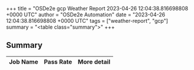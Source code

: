 +++
title = "OSDe2e gcp Weather Report 2023-04-26 12:04:38.816698808 +0000 UTC"
author = "OSDe2e Automation"
date = "2023-04-26 12:04:38.816698808 +0000 UTC"
tags = ["weather-report", "gcp"]
summary = "<table class=\"summary\"></table>"
+++
## Summary

| Job Name | Pass Rate | More detail |
|----------|-----------|-------------|





